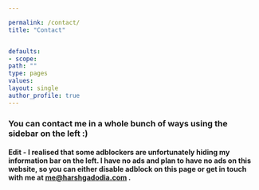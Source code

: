 ```yaml
---

permalink: /contact/
title: "Contact"


defaults:
- scope:
path: ""
type: pages
values:
layout: single
author_profile: true
---
```

### You can contact me in a whole bunch of ways using the sidebar on the left :)

#### Edit - I realised that some adblockers are unfortunately hiding my information bar on the left. I have no ads and plan to have no ads on this website, so you can either disable adblock on this page or get in touch with me at me@harshgadodia.com .

